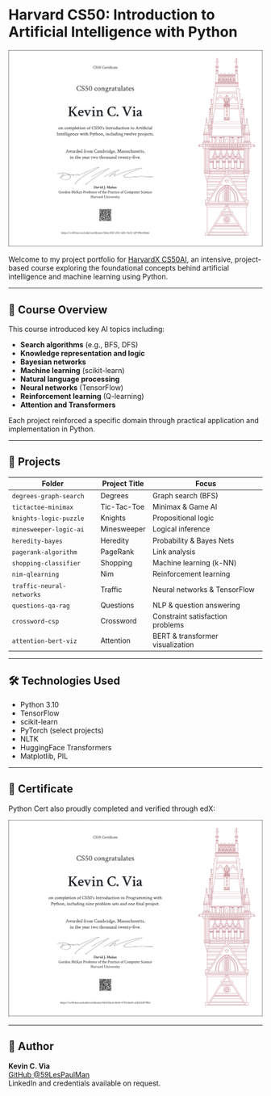 # Harvard CS50: Introduction to Artificial Intelligence with Python

![CS50AI Certificate](CS50AI.png)

Welcome to my project portfolio for [HarvardX CS50AI](https://cs50.harvard.edu/ai/2020/), an intensive, project-based course exploring the foundational concepts behind artificial intelligence and machine learning using Python.

---

## 🧠 Course Overview

This course introduced key AI topics including:
- **Search algorithms** (e.g., BFS, DFS)
- **Knowledge representation and logic**
- **Bayesian networks**
- **Machine learning** (scikit-learn)
- **Natural language processing**
- **Neural networks** (TensorFlow)
- **Reinforcement learning** (Q-learning)
- **Attention and Transformers**

Each project reinforced a specific domain through practical application and implementation in Python.

---

## 📁 Projects

| Folder | Project Title | Focus |
|--------|---------------|-------|
| `degrees-graph-search` | Degrees | Graph search (BFS) |
| `tictactoe-minimax` | Tic-Tac-Toe | Minimax & Game AI |
| `knights-logic-puzzle` | Knights | Propositional logic |
| `minesweeper-logic-ai` | Minesweeper | Logical inference |
| `heredity-bayes` | Heredity | Probability & Bayes Nets |
| `pagerank-algorithm` | PageRank | Link analysis |
| `shopping-classifier` | Shopping | Machine learning (k-NN) |
| `nim-qlearning` | Nim | Reinforcement learning |
| `traffic-neural-networks` | Traffic | Neural networks & TensorFlow |
| `questions-qa-rag` | Questions | NLP & question answering |
| `crossword-csp` | Crossword | Constraint satisfaction problems |
| `attention-bert-viz` | Attention | BERT & transformer visualization |

---

## 🛠️ Technologies Used

- Python 3.10
- TensorFlow
- scikit-learn
- PyTorch (select projects)
- NLTK
- HuggingFace Transformers
- Matplotlib, PIL

---

## 📜 Certificate

Python Cert also proudly completed and verified through edX:

![CS50P Certificate](CS50P.png)

---

## 🔗 Author

**Kevin C. Via**  
[GitHub @59LesPaulMan](https://github.com/59LesPaulMan)  
LinkedIn and credentials available on request.
